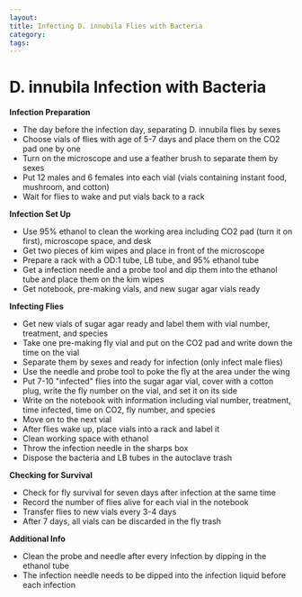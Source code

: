 ```yaml
---
layout:
title: Infecting D. innubila Flies with Bacteria
category:
tags:
---
```


# D. innubila Infection with Bacteria

**Infection Preparation**
- The day before the infection day, separating D. innubila flies by sexes
- Choose vials of flies with age of 5-7 days and place them on the CO2 pad one by one
- Turn on the microscope and use a feather brush to separate them by sexes
- Put 12 males and 6 females into each vial (vials containing instant food, mushroom, and cotton)
- Wait for flies to wake and put vials back to a rack

**Infection Set Up**
- Use 95% ethanol to clean the working area including CO2 pad (turn it on first), microscope space, and desk
- Get two pieces of kim wipes and place in front of the microscope
- Prepare a rack with a OD:1 tube, LB tube, and 95% ethanol tube
- Get a infection needle and a probe tool and dip them into the ethanol tube and place them on the kim wipes
- Get notebook, pre-making vials, and new sugar agar vials ready

**Infecting Flies**
- Get new vials of sugar agar ready and label them with vial number, treatment, and species
- Take one pre-making fly vial and put on the CO2 pad and write down the time on the vial
- Separate them by sexes and ready for infection (only infect male flies)
- Use the needle and probe tool to poke the fly at the area under the wing
- Put 7-10 "infected" flies into the sugar agar vial, cover with a cotton plug, write the fly number on the vial, and set it on its side
- Write on the notebook with information including vial number, treatment, time infected, time on CO2, fly number, and species
- Move on to the next vial
- After flies wake up, place vials into a rack and label it
- Clean working space with ethanol
- Throw the infection needle in the sharps box
- Dispose the bacteria and LB tubes in the autoclave trash

**Checking for Survival**
- Check for fly survival for seven days after infection at the same time
- Record the number of flies alive for each vial in the notebook
- Transfer flies to new vials every 3-4 days
- After 7 days, all vials can be discarded in the fly trash

**Additional Info**
- Clean the probe and needle after every infection by dipping in the ethanol tube
- The infection needle needs to be dipped into the infection liquid before each infection
